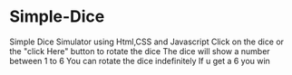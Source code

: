 # Simple-Dice
Simple Dice Simulator using Html,CSS and Javascript
Click on the dice or the "click Here" button to rotate the dice
The dice will show a number between 1 to 6
You can rotate the dice indefinitely
If u get a 6 you win
